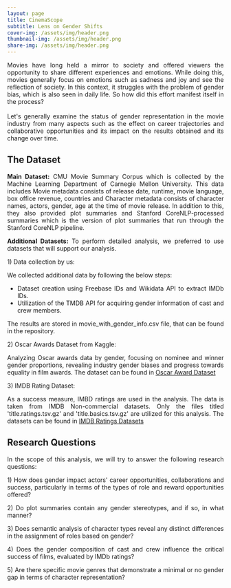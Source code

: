 ```yaml
---
layout: page
title: CinemaScope
subtitle: Lens on Gender Shifts
cover-img: /assets/img/header.png
thumbnail-img: /assets/img/header.png
share-img: /assets/img/header.png
---
```

<div style="text-align: justify">
    Movies have long held a mirror to society and offered viewers the opportunity to share different experiences and
    emotions. While doing this, movies generally focus on emotions such as sadness and joy and see the reflection of
    society. In this context, it struggles with the problem of gender bias, which is also seen in daily life. So how did
    this effort manifest itself in the process?
    <br><br>
    Let's generally examine the status of gender representation in the movie
    industry from many aspects such as the effect on career trajectories and collaborative opportunities and its impact
    on the results obtained and its change over time.
</div>

## The Dataset
<div style="text-align: justify">
<strong>Main Dataset:</strong>  CMU Movie Summary Corpus which is collected by the Machine Learning Department of Carnegie Mellon University. This data includes Movie metadata consists of release date, runtime, movie language, box office revenue, countries and Character metadata consists of character names, actors, gender, age at the time of movie release. In addition to this, they also provided plot summaries and Stanford CoreNLP-processed summaries which is the version of plot summaries that run through the Stanford CoreNLP pipeline.
</div>

<div style="text-align: justify">
    <p><strong>Additional Datasets:</strong> To perform detailed analysis, we preferred to use datasets that will support our analysis.</p>
    <p>1) Data collection by us:</p>
    <p class="tight-paragraph">We collected additional data by following the below steps:</p>
    <ul>
        <li>Dataset creation using Freebase IDs and Wikidata API to extract IMDb IDs.</li>
        <li>Utilization of the TMDB API for acquiring gender information of cast and crew members.</li>
    </ul>
    <p class="tight-paragraph">The results are stored in movie_with_gender_info.csv file, that can be found in the repository.</p>
    <p>2) Oscar Awards Dataset from Kaggle: </p>
    <p class="tight-paragraph">Analyzing Oscar awards data by gender, focusing on nominee and winner gender proportions, revealing industry gender biases and progress towards equality in film awards. The dataset can be found in <a href="https://www.kaggle.com/datasets/unanimad/the-oscar-award/data?select=the_oscar_award.csv">Oscar Award Dataset</a></p>
    <p>3) IMDB Rating Dataset:</p>
    <p>As a success measure, IMBD ratings are used in the analysis. The data is taken from IMDB Non-commercial datasets. Only the files titled 'title.ratings.tsv.gz' and 'title.basics.tsv.gz' are utilized for this analysis. The datasets can be found in <a href="https://developer.imdb.com/non-commercial-datasets/">IMDB Ratings Datasets</a></p>
</div>

## Research Questions
<div style="text-align: justify">
    In the scope of this analysis, we will try to answer the following research questions:
    <p class="tight-paragraph">1) How does gender impact actors' career opportunities, collaborations and success, particularly in terms of the types of role and reward opportunities offered?</p>
    <p class="tight-paragraph">2) Do plot summaries contain any gender stereotypes, and if so, in what manner?</p>
    <p class="tight-paragraph">3) Does semantic analysis of character types reveal any distinct differences in the assignment of roles based on gender?</p>
    <p class="tight-paragraph">4) Does the gender composition of cast and crew influence the critical success of films, evaluated by IMDb ratings?</p>
    <p class="tight-paragraph">5) Are there specific movie genres that demonstrate a minimal or no gender gap in terms of character representation?</p>
</div>